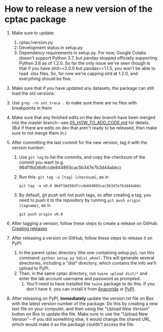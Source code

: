 # How to release a new version of the cptac package

1. Make sure to update:
    1. cptac/version.py
    2. Development status in setup.py
    3. Dependency requirements in setup.py. For now, Google Colabs doesn't support Python 3.7, but pandas stopped officially supporting Python 3.6 as of 1.2.0. So far the only issue we've seen though is that if you have xlrd>=2.0.0 but pandas<=1.1.5, you won't be able to read .xlsx files. So, for now we're capping xlrd at 1.2.0, and everything should be fine.
2. Make sure that if you have updated any datasets, the package can still load the old versions.
3. Use `grep -rn set_trace .` to make sure there are no files with breakpoints in them
4. Make sure that any finished edits on the dev branch have been merged into the master branch--see [05_HOW_TO_ADD_CODE.md](05_HOW_TO_ADD_CODE.md) for details. (But if there are edits on dev that aren't ready to be released, then make sure to not merge them in.)
4. After committing the last commit for the new version, tag it with the version number: 
    1. Use `git log` to list the commits, and copy the checksum of the commit you want (e.g. 964f16d36dfccde844893cac5b347e7b3d44abbc)
    2. Run this: `git tag -a [tag] [checksum]`, as in 

        `git tag -a v0.0 964f16d36dfccde844893cac5b347e7b3d44abbc`

    3. By default, git push will not push tags, so after creating a tag, you need to push it to the repository by running `git push origin [tagname]`, as in 

        `git push origin v0.0`

5. After tagging a version, follow these steps to create a release on GitHub: [Creating releases](https://help.github.com/en/articles/creating-releases)
6. After releasing a version on GitHub, follow these steps to release it on PyPI: 
    1. In the parent cptac directory (the one containing setup.py), run this command: `python setup.py bdist_wheel`. This will generate several directories, including a "dist" directory, which contains the info we'll upload to PyPI.
    2. Then, in the same cptac directory, run `twine upload dist/*` and enter the lab account username and password as prompted.
        1. You'll need to have installed the `twine` package to do this. If you don't have it, you can install it from [Anaconda](https://anaconda.org/conda-forge/twine) or [PyPI](https://pypi.org/project/twine/).
7. After releasing on PyPI, **immediately** update the version.txt file on Box with the latest version number of the package. Do this by creating a new text file on your computer, and then using the "Upload New Version" button on Box to update the file. Make sure to use the "Upload New Version"--if you did something else, it would change the shared URL, which would make it so the package couldn't access the file.
